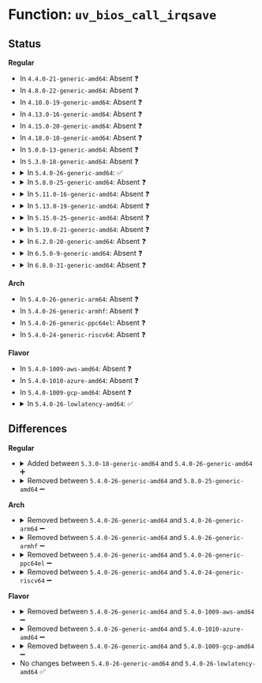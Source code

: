 # Function: <code>uv_bios_call_irqsave</code>

## Status
<b>Regular</b>
<ul>
<li>
In <code>4.4.0-21-generic-amd64</code>: Absent ❓
</li>
<li>
In <code>4.8.0-22-generic-amd64</code>: Absent ❓
</li>
<li>
In <code>4.10.0-19-generic-amd64</code>: Absent ❓
</li>
<li>
In <code>4.13.0-16-generic-amd64</code>: Absent ❓
</li>
<li>
In <code>4.15.0-20-generic-amd64</code>: Absent ❓
</li>
<li>
In <code>4.18.0-10-generic-amd64</code>: Absent ❓
</li>
<li>
In <code>5.0.0-13-generic-amd64</code>: Absent ❓
</li>
<li>
In <code>5.3.0-18-generic-amd64</code>: Absent ❓
</li>
<li>
<details>
<summary>In <code>5.4.0-26-generic-amd64</code>: ✅</summary>

```c
s64 uv_bios_call_irqsave(enum uv_bios_cmd which, u64 a1, u64 a2, u64 a3, u64 a4, u64 a5)
```

```json
{
  "name": "uv_bios_call_irqsave",
  "collision_type": "Unique Global",
  "inline_type": "No",
  "funcs": [
    {
      "addr": 18446744071579468016,
      "name": "uv_bios_call_irqsave",
      "external": true,
      "loc": "arch/x86/platform/uv/bios_uv.c:59",
      "file": "arch/x86/platform/uv/bios_uv.c",
      "inline": "seen, unknown",
      "caller_inline": [],
      "caller_func": [
        "arch/x86/platform/uv/bios_uv.c:uv_bios_reserved_page_pa",
        "arch/x86/platform/uv/bios_uv.c:uv_bios_change_memprotect",
        "arch/x86/platform/uv/bios_uv.c:uv_bios_mq_watchlist_free",
        "arch/x86/platform/uv/bios_uv.c:uv_bios_mq_watchlist_alloc",
        "arch/x86/platform/uv/bios_uv.c:uv_bios_get_sn_info"
      ]
    }
  ],
  "symbols": [
    {
      "addr": 18446744071579468016,
      "name": "uv_bios_call_irqsave",
      "section": ".text",
      "bind": "STB_GLOBAL",
      "size": 152
    }
  ]
}
```
</details>
</li>
<li>
<details>
<summary>In <code>5.8.0-25-generic-amd64</code>: Absent ❓</summary>

```json
{
  "name": "uv_bios_call_irqsave",
  "collision_type": "Unique Static",
  "inline_type": "Selective",
  "funcs": [
    {
      "addr": 18446744071579490112,
      "name": "uv_bios_call_irqsave",
      "external": false,
      "loc": "arch/x86/platform/uv/bios_uv.c:62",
      "file": "arch/x86/platform/uv/bios_uv.c",
      "inline": "not declared, inlined",
      "caller_inline": [],
      "caller_func": [
        "arch/x86/platform/uv/bios_uv.c:uv_bios_reserved_page_pa",
        "arch/x86/platform/uv/bios_uv.c:uv_bios_change_memprotect",
        "arch/x86/platform/uv/bios_uv.c:uv_bios_mq_watchlist_free",
        "arch/x86/platform/uv/bios_uv.c:uv_bios_mq_watchlist_alloc",
        "arch/x86/platform/uv/bios_uv.c:uv_bios_get_sn_info"
      ]
    }
  ],
  "symbols": [
    {
      "addr": 18446744071579490112,
      "name": "uv_bios_call_irqsave.constprop.0",
      "section": ".text",
      "bind": "STB_LOCAL",
      "size": 144
    }
  ]
}
```
</details>
</li>
<li>
<details>
<summary>In <code>5.11.0-16-generic-amd64</code>: Absent ❓</summary>

```json
{
  "name": "uv_bios_call_irqsave",
  "collision_type": "Unique Static",
  "inline_type": "Selective",
  "funcs": [
    {
      "addr": 18446744071579472000,
      "name": "uv_bios_call_irqsave",
      "external": false,
      "loc": "arch/x86/platform/uv/bios_uv.c:54",
      "file": "arch/x86/platform/uv/bios_uv.c",
      "inline": "not declared, inlined",
      "caller_inline": [],
      "caller_func": [
        "arch/x86/platform/uv/bios_uv.c:uv_bios_reserved_page_pa",
        "arch/x86/platform/uv/bios_uv.c:uv_bios_change_memprotect",
        "arch/x86/platform/uv/bios_uv.c:uv_bios_mq_watchlist_free",
        "arch/x86/platform/uv/bios_uv.c:uv_bios_mq_watchlist_alloc",
        "arch/x86/platform/uv/bios_uv.c:uv_bios_get_sn_info"
      ]
    }
  ],
  "symbols": [
    {
      "addr": 18446744071579472000,
      "name": "uv_bios_call_irqsave.constprop.0",
      "section": ".text",
      "bind": "STB_LOCAL",
      "size": 147
    }
  ]
}
```
</details>
</li>
<li>
<details>
<summary>In <code>5.13.0-19-generic-amd64</code>: Absent ❓</summary>

```json
{
  "name": "uv_bios_call_irqsave",
  "collision_type": "Unique Static",
  "inline_type": "Selective",
  "funcs": [
    {
      "addr": 18446744071579474080,
      "name": "uv_bios_call_irqsave",
      "external": false,
      "loc": "arch/x86/platform/uv/bios_uv.c:54",
      "file": "arch/x86/platform/uv/bios_uv.c",
      "inline": "not declared, inlined",
      "caller_inline": [],
      "caller_func": [
        "arch/x86/platform/uv/bios_uv.c:uv_bios_reserved_page_pa",
        "arch/x86/platform/uv/bios_uv.c:uv_bios_change_memprotect",
        "arch/x86/platform/uv/bios_uv.c:uv_bios_mq_watchlist_free",
        "arch/x86/platform/uv/bios_uv.c:uv_bios_mq_watchlist_alloc",
        "arch/x86/platform/uv/bios_uv.c:uv_bios_get_sn_info"
      ]
    }
  ],
  "symbols": [
    {
      "addr": 18446744071579474080,
      "name": "uv_bios_call_irqsave.constprop.0",
      "section": ".text",
      "bind": "STB_LOCAL",
      "size": 155
    }
  ]
}
```
</details>
</li>
<li>
<details>
<summary>In <code>5.15.0-25-generic-amd64</code>: Absent ❓</summary>

```json
{
  "name": "uv_bios_call_irqsave",
  "collision_type": "Unique Static",
  "inline_type": "Selective",
  "funcs": [
    {
      "addr": 18446744071579539648,
      "name": "uv_bios_call_irqsave",
      "external": false,
      "loc": "arch/x86/platform/uv/bios_uv.c:54",
      "file": "arch/x86/platform/uv/bios_uv.c",
      "inline": "not declared, inlined",
      "caller_inline": [],
      "caller_func": [
        "arch/x86/platform/uv/bios_uv.c:uv_bios_reserved_page_pa",
        "arch/x86/platform/uv/bios_uv.c:uv_bios_change_memprotect",
        "arch/x86/platform/uv/bios_uv.c:uv_bios_mq_watchlist_free",
        "arch/x86/platform/uv/bios_uv.c:uv_bios_mq_watchlist_alloc",
        "arch/x86/platform/uv/bios_uv.c:uv_bios_get_sn_info"
      ]
    }
  ],
  "symbols": [
    {
      "addr": 18446744071579539648,
      "name": "uv_bios_call_irqsave.constprop.0",
      "section": ".text",
      "bind": "STB_LOCAL",
      "size": 155
    }
  ]
}
```
</details>
</li>
<li>
<details>
<summary>In <code>5.19.0-21-generic-amd64</code>: Absent ❓</summary>

```json
{
  "name": "uv_bios_call_irqsave",
  "collision_type": "Unique Static",
  "inline_type": "Selective",
  "funcs": [
    {
      "addr": 18446744071579627984,
      "name": "uv_bios_call_irqsave",
      "external": false,
      "loc": "arch/x86/platform/uv/bios_uv.c:54",
      "file": "arch/x86/platform/uv/bios_uv.c",
      "inline": "not declared, inlined",
      "caller_inline": [],
      "caller_func": [
        "arch/x86/platform/uv/bios_uv.c:uv_bios_reserved_page_pa",
        "arch/x86/platform/uv/bios_uv.c:uv_bios_change_memprotect",
        "arch/x86/platform/uv/bios_uv.c:uv_bios_mq_watchlist_free",
        "arch/x86/platform/uv/bios_uv.c:uv_bios_mq_watchlist_alloc",
        "arch/x86/platform/uv/bios_uv.c:uv_bios_get_sn_info"
      ]
    }
  ],
  "symbols": [
    {
      "addr": 18446744071579627984,
      "name": "uv_bios_call_irqsave.constprop.0",
      "section": ".text",
      "bind": "STB_LOCAL",
      "size": 168
    }
  ]
}
```
</details>
</li>
<li>
<details>
<summary>In <code>6.2.0-20-generic-amd64</code>: Absent ❓</summary>

```json
{
  "name": "uv_bios_call_irqsave",
  "collision_type": "Unique Static",
  "inline_type": "Selective",
  "funcs": [
    {
      "addr": 18446744071579741984,
      "name": "uv_bios_call_irqsave",
      "external": false,
      "loc": "arch/x86/platform/uv/bios_uv.c:54",
      "file": "arch/x86/platform/uv/bios_uv.c",
      "inline": "not declared, inlined",
      "caller_inline": [],
      "caller_func": [
        "arch/x86/platform/uv/bios_uv.c:uv_bios_reserved_page_pa",
        "arch/x86/platform/uv/bios_uv.c:uv_bios_change_memprotect",
        "arch/x86/platform/uv/bios_uv.c:uv_bios_mq_watchlist_free",
        "arch/x86/platform/uv/bios_uv.c:uv_bios_mq_watchlist_alloc",
        "arch/x86/platform/uv/bios_uv.c:uv_bios_get_sn_info"
      ]
    }
  ],
  "symbols": [
    {
      "addr": 18446744071579741984,
      "name": "uv_bios_call_irqsave.constprop.0",
      "section": ".text",
      "bind": "STB_LOCAL",
      "size": 168
    }
  ]
}
```
</details>
</li>
<li>
<details>
<summary>In <code>6.5.0-9-generic-amd64</code>: Absent ❓</summary>

```json
{
  "name": "uv_bios_call_irqsave",
  "collision_type": "Unique Static",
  "inline_type": "Selective",
  "funcs": [
    {
      "addr": 18446744071579788464,
      "name": "uv_bios_call_irqsave",
      "external": false,
      "loc": "arch/x86/platform/uv/bios_uv.c:54",
      "file": "arch/x86/platform/uv/bios_uv.c",
      "inline": "not declared, inlined",
      "caller_inline": [],
      "caller_func": [
        "arch/x86/platform/uv/bios_uv.c:uv_bios_reserved_page_pa",
        "arch/x86/platform/uv/bios_uv.c:uv_bios_change_memprotect",
        "arch/x86/platform/uv/bios_uv.c:uv_bios_mq_watchlist_free",
        "arch/x86/platform/uv/bios_uv.c:uv_bios_mq_watchlist_alloc",
        "arch/x86/platform/uv/bios_uv.c:uv_bios_get_sn_info"
      ]
    }
  ],
  "symbols": [
    {
      "addr": 18446744071579788464,
      "name": "uv_bios_call_irqsave.constprop.0",
      "section": ".text",
      "bind": "STB_LOCAL",
      "size": 168
    }
  ]
}
```
</details>
</li>
<li>
<details>
<summary>In <code>6.8.0-31-generic-amd64</code>: Absent ❓</summary>

```json
{
  "name": "uv_bios_call_irqsave",
  "collision_type": "Unique Static",
  "inline_type": "Selective",
  "funcs": [
    {
      "addr": 18446744071579822128,
      "name": "uv_bios_call_irqsave",
      "external": false,
      "loc": "arch/x86/platform/uv/bios_uv.c:54",
      "file": "arch/x86/platform/uv/bios_uv.c",
      "inline": "not declared, inlined",
      "caller_inline": [],
      "caller_func": [
        "arch/x86/platform/uv/bios_uv.c:uv_bios_reserved_page_pa",
        "arch/x86/platform/uv/bios_uv.c:uv_bios_change_memprotect",
        "arch/x86/platform/uv/bios_uv.c:uv_bios_mq_watchlist_free",
        "arch/x86/platform/uv/bios_uv.c:uv_bios_mq_watchlist_alloc",
        "arch/x86/platform/uv/bios_uv.c:uv_bios_get_sn_info"
      ]
    }
  ],
  "symbols": [
    {
      "addr": 18446744071579822128,
      "name": "uv_bios_call_irqsave.constprop.0",
      "section": ".text",
      "bind": "STB_LOCAL",
      "size": 168
    }
  ]
}
```
</details>
</li>
</ul>
<b>Arch</b>
<ul>
<li>
In <code>5.4.0-26-generic-arm64</code>: Absent ❓
</li>
<li>
In <code>5.4.0-26-generic-armhf</code>: Absent ❓
</li>
<li>
In <code>5.4.0-26-generic-ppc64el</code>: Absent ❓
</li>
<li>
In <code>5.4.0-24-generic-riscv64</code>: Absent ❓
</li>
</ul>
<b>Flavor</b>
<ul>
<li>
In <code>5.4.0-1009-aws-amd64</code>: Absent ❓
</li>
<li>
In <code>5.4.0-1010-azure-amd64</code>: Absent ❓
</li>
<li>
In <code>5.4.0-1009-gcp-amd64</code>: Absent ❓
</li>
<li>
<details>
<summary>In <code>5.4.0-26-lowlatency-amd64</code>: ✅</summary>

```c
s64 uv_bios_call_irqsave(enum uv_bios_cmd which, u64 a1, u64 a2, u64 a3, u64 a4, u64 a5)
```

```json
{
  "name": "uv_bios_call_irqsave",
  "collision_type": "Unique Global",
  "inline_type": "No",
  "funcs": [
    {
      "addr": 18446744071579473344,
      "name": "uv_bios_call_irqsave",
      "external": true,
      "loc": "arch/x86/platform/uv/bios_uv.c:59",
      "file": "arch/x86/platform/uv/bios_uv.c",
      "inline": "seen, unknown",
      "caller_inline": [],
      "caller_func": [
        "arch/x86/platform/uv/bios_uv.c:uv_bios_reserved_page_pa",
        "arch/x86/platform/uv/bios_uv.c:uv_bios_change_memprotect",
        "arch/x86/platform/uv/bios_uv.c:uv_bios_mq_watchlist_free",
        "arch/x86/platform/uv/bios_uv.c:uv_bios_mq_watchlist_alloc",
        "arch/x86/platform/uv/bios_uv.c:uv_bios_get_sn_info"
      ]
    }
  ],
  "symbols": [
    {
      "addr": 18446744071579473344,
      "name": "uv_bios_call_irqsave",
      "section": ".text",
      "bind": "STB_GLOBAL",
      "size": 152
    }
  ]
}
```
</details>
</li>
</ul>

## Differences
<b>Regular</b>
<ul>
<li>
<details>
<summary>Added between <code>5.3.0-18-generic-amd64</code> and <code>5.4.0-26-generic-amd64</code> ➕</summary>

```c
s64 uv_bios_call_irqsave(enum uv_bios_cmd which, u64 a1, u64 a2, u64 a3, u64 a4, u64 a5)
```
</details>
</li>
<li>
<details>
<summary>Removed between <code>5.4.0-26-generic-amd64</code> and <code>5.8.0-25-generic-amd64</code> ➖</summary>

```c
s64 uv_bios_call_irqsave(enum uv_bios_cmd which, u64 a1, u64 a2, u64 a3, u64 a4, u64 a5)
```
</details>
</li>
</ul>
<b>Arch</b>
<ul>
<li>
<details>
<summary>Removed between <code>5.4.0-26-generic-amd64</code> and <code>5.4.0-26-generic-arm64</code> ➖</summary>

```c
s64 uv_bios_call_irqsave(enum uv_bios_cmd which, u64 a1, u64 a2, u64 a3, u64 a4, u64 a5)
```
</details>
</li>
<li>
<details>
<summary>Removed between <code>5.4.0-26-generic-amd64</code> and <code>5.4.0-26-generic-armhf</code> ➖</summary>

```c
s64 uv_bios_call_irqsave(enum uv_bios_cmd which, u64 a1, u64 a2, u64 a3, u64 a4, u64 a5)
```
</details>
</li>
<li>
<details>
<summary>Removed between <code>5.4.0-26-generic-amd64</code> and <code>5.4.0-26-generic-ppc64el</code> ➖</summary>

```c
s64 uv_bios_call_irqsave(enum uv_bios_cmd which, u64 a1, u64 a2, u64 a3, u64 a4, u64 a5)
```
</details>
</li>
<li>
<details>
<summary>Removed between <code>5.4.0-26-generic-amd64</code> and <code>5.4.0-24-generic-riscv64</code> ➖</summary>

```c
s64 uv_bios_call_irqsave(enum uv_bios_cmd which, u64 a1, u64 a2, u64 a3, u64 a4, u64 a5)
```
</details>
</li>
</ul>
<b>Flavor</b>
<ul>
<li>
<details>
<summary>Removed between <code>5.4.0-26-generic-amd64</code> and <code>5.4.0-1009-aws-amd64</code> ➖</summary>

```c
s64 uv_bios_call_irqsave(enum uv_bios_cmd which, u64 a1, u64 a2, u64 a3, u64 a4, u64 a5)
```
</details>
</li>
<li>
<details>
<summary>Removed between <code>5.4.0-26-generic-amd64</code> and <code>5.4.0-1010-azure-amd64</code> ➖</summary>

```c
s64 uv_bios_call_irqsave(enum uv_bios_cmd which, u64 a1, u64 a2, u64 a3, u64 a4, u64 a5)
```
</details>
</li>
<li>
<details>
<summary>Removed between <code>5.4.0-26-generic-amd64</code> and <code>5.4.0-1009-gcp-amd64</code> ➖</summary>

```c
s64 uv_bios_call_irqsave(enum uv_bios_cmd which, u64 a1, u64 a2, u64 a3, u64 a4, u64 a5)
```
</details>
</li>
<li>
No changes between <code>5.4.0-26-generic-amd64</code> and <code>5.4.0-26-lowlatency-amd64</code> ✅
</li>
</ul>
